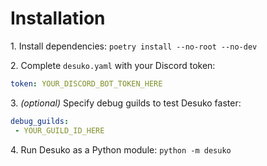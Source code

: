 # Installation

1\. Install dependencies: `poetry install --no-root --no-dev`

2\. Complete `desuko.yaml` with your Discord token:
```yaml
token: YOUR_DISCORD_BOT_TOKEN_HERE
```

3\. _(optional)_ Specify debug guilds to test Desuko faster:
```yaml
debug_guilds:
 - YOUR_GUILD_ID_HERE
```

4\. Run Desuko as a Python module: `python -m desuko`
